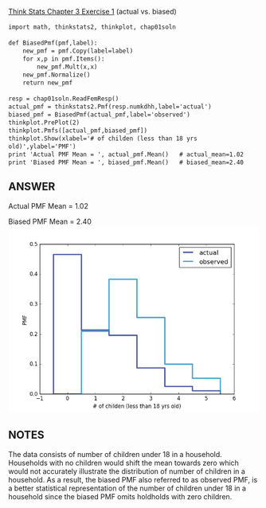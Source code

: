 [Think Stats Chapter 3 Exercise 1](http://greenteapress.com/thinkstats2/html/thinkstats2004.html#toc31) (actual vs. biased)
```
import math, thinkstats2, thinkplot, chap01soln

def BiasedPmf(pmf,label):
    new_pmf = pmf.Copy(label=label)
    for x,p in pmf.Items():
        new_pmf.Mult(x,x)
    new_pmf.Normalize()
    return new_pmf

resp = chap01soln.ReadFemResp()
actual_pmf = thinkstats2.Pmf(resp.numkdhh,label='actual')
biased_pmf = BiasedPmf(actual_pmf,label='observed')
thinkplot.PrePlot(2)
thinkplot.Pmfs([actual_pmf,biased_pmf])
thinkplot.Show(xlabel='# of childen (less than 18 yrs old)',ylabel='PMF')
print 'Actual PMF Mean = ', actual_pmf.Mean()   # actual_mean=1.02
print 'Biased PMF Mean = ', biased_pmf.Mean()   # biased_mean=2.40
```

## ANSWER
Actual PMF Mean = 1.02

Biased PMF Mean = 2.40
![alt text](https://github.com/marwin-ko/dsp/blob/master/statistics/METIS_3-1-actualVSbiased.png "Logo Title Text 1")

## NOTES
The data consists of number of children under 18 in a household. Households with no children would shift the mean towards zero which would not accurately illustrate the distribution of number of children in a household. As a result, the biased PMF also referred to as observed PMF, is a better statistical representation of the number of children under 18 in a household since the biased PMF omits holdholds with zero children.


